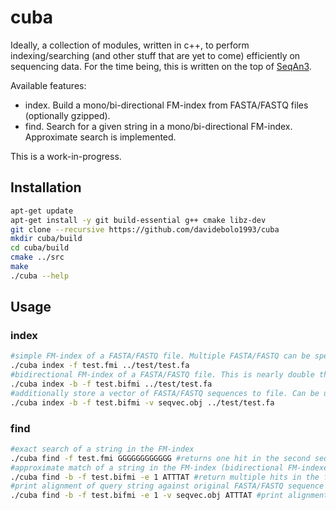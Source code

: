 # cuba

Ideally, a collection of modules, written in c++, to perform indexing/searching (and other stuff that are yet to come) efficiently on sequencing data.
For the time being, this is written on the top of [SeqAn3](https://github.com/seqan/seqan3.git).

Available features:

- index. Build a mono/bi-directional FM-index from FASTA/FASTQ files (optionally gzipped).
- find. Search for a given string in a mono/bi-directional FM-index. Approximate search is implemented.

This is a work-in-progress.

## Installation

``` bash
apt-get update
apt-get install -y git build-essential g++ cmake libz-dev
git clone --recursive https://github.com/davidebolo1993/cuba
mkdir cuba/build
cd cuba/build
cmake ../src
make
./cuba --help
```

## Usage

### index

``` bash
#simple FM-index of a FASTA/FASTQ file. Multiple FASTA/FASTQ can be specified as positional arguments
./cuba index -f test.fmi ../test/test.fa
#bidirectional FM-index of a FASTA/FASTQ file. This is nearly double the size of a monodirectional FM-index
./cuba index -b -f test.bifmi ../test/test.fa
#additionally store a vector of FASTA/FASTQ sequences to file. Can be used for printing alignments
./cuba index -b -f test.bifmi -v seqvec.obj ../test/test.fa
```

### find

``` bash
#exact search of a string in the FM-index
./cuba find -f test.fmi GGGGGGGGGGGG #returns one hit in the second sequence (starting at base 12)
#approximate match of a string in the FM-index (bidirectional FM-indexes allow for faster approximate search). Allow 1 error
./cuba find -b -f test.bifmi -e 1 ATTTAT #return multiple hits in the first sequence (and one in the second)
#print alignment of query string against original FASTA/FASTQ sequence
./cuba find -b -f test.bifmi -e 1 -v seqvec.obj ATTTAT #print alignment. Gaps are insertions in the query (or deletions in the original FASTA/FASTQ sequence).
```
